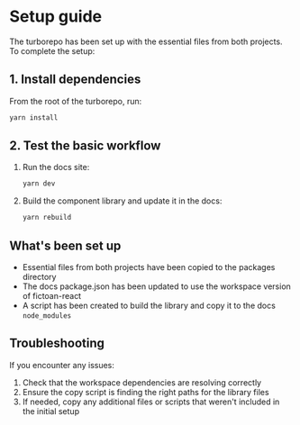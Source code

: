 # Setup guide

The turborepo has been set up with the essential files from both projects. To complete the setup:

## 1. Install dependencies

From the root of the turborepo, run:

```bash
yarn install
```

## 2. Test the basic workflow

1. Run the docs site:
   ```bash
   yarn dev
   ```

2. Build the component library and update it in the docs:
   ```bash
   yarn rebuild
   ```

## What's been set up

- Essential files from both projects have been copied to the packages directory
- The docs package.json has been updated to use the workspace version of fictoan-react
- A script has been created to build the library and copy it to the docs `node_modules`

## Troubleshooting

If you encounter any issues:

1. Check that the workspace dependencies are resolving correctly
2. Ensure the copy script is finding the right paths for the library files
3. If needed, copy any additional files or scripts that weren't included in the initial setup
